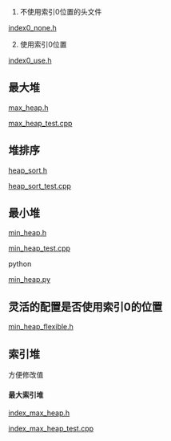 
1. 不使用索引0位置的头文件

[index0_none.h](/index0_none.h)

2. 使用索引0位置

[index0_use.h](/index0_use.h)

## 最大堆

[max_heap.h](/max_heap.h)

[max_heap_test.cpp](/max_heap_test.cpp)

## 堆排序

[heap_sort.h](/heap_sort.h)

[heap_sort_test.cpp](/heap_sort_test.cpp)

## 最小堆

[min_heap.h](/min_heap.h)

[min_heap_test.cpp](/min_heap_test.cpp)

python

[min_heap.py](/min_heap.py)

## 灵活的配置是否使用索引0的位置

[min_heap_flexible.h](/min_heap_flexible.h)


## 索引堆

方便修改值

#### 最大索引堆

[index_max_heap.h](/index_max_heap.h)

[index_max_heap_test.cpp](/index_max_heap_test.cpp)

